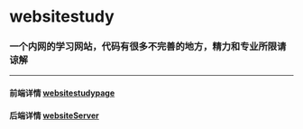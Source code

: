 # websitestudy
### 一个内网的学习网站，代码有很多不完善的地方，精力和专业所限请谅解

------------


#### 前端详情 [websitestudypage](https://github.com/arbraces/websitestudy/tree/main/websitestudyPage "websitestudypage") 


#### 后端详情 [websiteServer](https://github.com/arbraces/websitestudy/tree/main/websiteServer "websiteServer")
